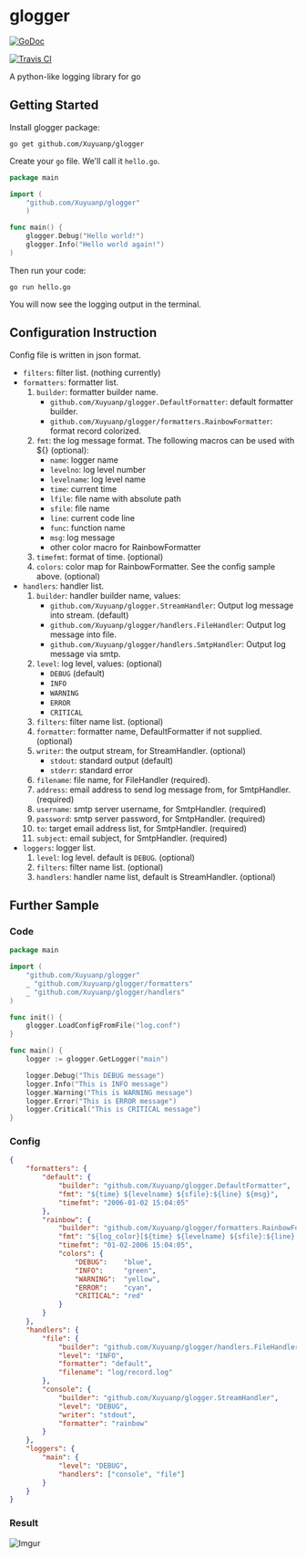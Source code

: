 glogger
=======

[![GoDoc](https://godoc.org/github.com/Xuyuanp/glogger?status.svg)](https://godoc.org/github.com/Xuyuanp/glogger)    

[![Travis CI](https://travis-ci.org/Xuyuanp/glogger.svg?branch=master)](https://travis-ci.org/Xuyuanp/glogger)

A python-like logging library for go

## Getting Started

Install glogger package:

`go get github.com/Xuyuanp/glogger`

Create your `go` file. We'll call it `hello.go`.

```go
package main

import (
    "github.com/Xuyuanp/glogger"
    )

func main() {
    glogger.Debug("Hello world!")
    glogger.Info("Hello world again!")
)
```

Then run your code:

`go run hello.go`

You will now see the logging output in the terminal.

## Configuration Instruction

Config file is written in json format.

* `filters`: filter list. (nothing currently)
* `formatters`: formatter list.
    1. `builder`: formatter builder name.
        * `github.com/Xuyuanp/glogger.DefaultFormatter`: default formatter builder.
        * `github.com/Xuyuanp/glogger/formatters.RainbowFormatter`: format record colorized.
    2. `fmt`: the log message format. The following macros can be used with ${} (optional):
        * `name`: logger name
        * `levelno`: log level number
        * `levelname`: log level name
        * `time`: current time
        * `lfile`: file name with absolute path
        * `sfile`: file name
        * `line`: current code line
        * `func`: function name
        * `msg`: log message
        * other color macro for RainbowFormatter
    3. `timefmt`: format of time. (optional)
    4. `colors`: color map for RainbowFormatter. See the config sample above. (optional)
* `handlers`: handler list.
    1. `builder`: handler builder name, values:
        * `github.com/Xuyuanp/glogger.StreamHandler`: Output log message into stream. (default)
        * `github.com/Xuyuanp/glogger/handlers.FileHandler`: Output log message into file.
        * `github.com/Xuyuanp/glogger/handlers.SmtpHandler`: Output log message via smtp.
    1. `level`: log level, values: (optional)
        * `DEBUG` (default)
        * `INFO`
        * `WARNING`
        * `ERROR`
        * `CRITICAL`
    2. `filters`: filter name list. (optional)
    3. `formatter`: formatter name, DefaultFormatter if not supplied. (optional)
    4. `writer`: the output stream, for StreamHandler. (optional)
        * `stdout`: standard output (default)
        * `stderr`: standard error
    5. `filename`: file name, for FileHandler (required).
    6. `address`: email address to send log message from, for SmtpHandler. (required)
    7. `username`: smtp server username, for SmtpHandler. (required)
    8. `password`: smtp server password, for SmtpHandler. (required)
    9. `to`: target email address list, for SmtpHandler. (required)
    10. `subject`: email subject, for SmtpHandler. (required)
* `loggers`: logger list.
    1. `level`: log level. default is `DEBUG`. (optional)
    2. `filters`: filter name list. (optional)
    3. `handlers`: handler name list, default is StreamHandler. (optional)

## Further Sample

### Code

```go
package main

import (
    "github.com/Xuyuanp/glogger"
    _ "github.com/Xuyuanp/glogger/formatters"
    _ "github.com/Xuyuanp/glogger/handlers"
)

func init() {
    glogger.LoadConfigFromFile("log.conf")
}

func main() {
    logger := glogger.GetLogger("main")

    logger.Debug("This DEBUG message")
    logger.Info("This is INFO message")
    logger.Warning("This is WARNING message")
    logger.Error("This is ERROR message")
    logger.Critical("This is CRITICAL message")
}
```

### Config

```json
{
    "formatters": {
        "default": {
            "builder": "github.com/Xuyuanp/glogger.DefaultFormatter",
            "fmt": "${time} ${levelname} ${sfile}:${line} ${msg}",
            "timefmt": "2006-01-02 15:04:05"
        },
        "rainbow": {
            "builder": "github.com/Xuyuanp/glogger/formatters.RainbowFormatter",
            "fmt": "${log_color}[${time} ${levelname} ${sfile}:${line} ${func}] ${msg}",
            "timefmt": "01-02-2006 15:04:05",
            "colors": {
                "DEBUG":    "blue",
                "INFO":     "green",
                "WARNING":  "yellow",
                "ERROR":    "cyan",
                "CRITICAL": "red"
            }
        }
    },
    "handlers": {
        "file": {
            "builder": "github.com/Xuyuanp/glogger/handlers.FileHandler",
            "level": "INFO",
            "formatter": "default",
            "filename": "log/record.log"
        },
        "console": {
            "builder": "github.com/Xuyuanp/glogger.StreamHandler",
            "level": "DEBUG",
            "writer": "stdout",
            "formatter": "rainbow"
        }
    },
    "loggers": {
        "main": {
            "level": "DEBUG",
            "handlers": ["console", "file"]
        }
    }
}

```

### Result

![Imgur](http://i.imgur.com/xjWGUyC.png)

